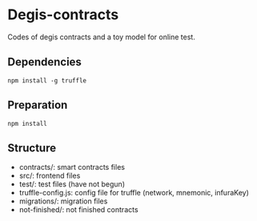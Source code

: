 # Degis-contracts

Codes of degis contracts and a toy model for online test.

## Dependencies
```
npm install -g truffle
```

## Preparation
```
npm install
```

## Structure
- contracts/: smart contracts files
- src/: frontend files
- test/: test files (have not begun)
- truffle-config.js: config file for truffle (network, mnemonic, infuraKey)
- migrations/: migration files 
- not-finished/: not finished contracts